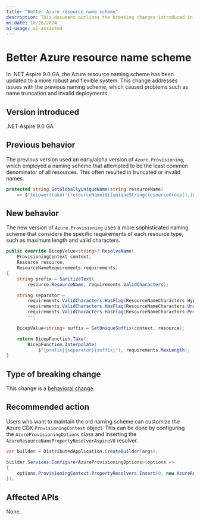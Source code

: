 ```yaml
---
title: "Better Azure resource name scheme"
description: This document outlines the breaking changes introduced in .NET Aspire 9.0 GA regarding the Azure resource naming scheme.
ms.date: 10/28/2024
ai-usage: ai-assisted
---
```


# Better Azure resource name scheme

In .NET Aspire 9.0 GA, the Azure resource naming scheme has been updated to a more robust and flexible system. This change addresses issues with the previous naming scheme, which caused problems such as name truncation and invalid deployments.

## Version introduced

.NET Aspire 9.0 GA

## Previous behavior

The previous version used an early/alpha version of `Azure.Provisioning`, which employed a naming scheme that attempted to be the least common denominator of all resources. This often resulted in truncated or invalid names.

```csharp
protected string GetGloballyUniqueName(string resourceName)
    => $"toLower(take('{resourceName}${{uniqueString(resourceGroup().id)}}', 24))";
```

## New behavior

The new version of `Azure.Provisioning` uses a more sophisticated naming scheme that considers the specific requirements of each resource type, such as maximum length and valid characters.

```csharp
public override BicepValue<string>? ResolveName(
    ProvisioningContext context,
    Resource resource,
    ResourceNameRequirements requirements)
{
    string prefix = SanitizeText(
        resource.ResourceName, requirements.ValidCharacters);

    string separator =
        requirements.ValidCharacters.HasFlag(ResourceNameCharacters.Hyphen) ? "-" :
        requirements.ValidCharacters.HasFlag(ResourceNameCharacters.Underscore) ? "_" :
        requirements.ValidCharacters.HasFlag(ResourceNameCharacters.Period) ? "." :
        "";

    BicepValue<string> suffix = GetUniqueSuffix(context, resource);

    return BicepFunction.Take(
        BicepFunction.Interpolate(
            $"{prefix}{separator}{suffix}"), requirements.MaxLength);
}
```

## Type of breaking change

This change is a [behavioral change](../categories.md#behavioral-change).

## Recommended action

Users who want to maintain the old naming scheme can customize the Azure CDK `ProvisioningContext` object. This can be done by configuring the `AzureProvisioningOptions` class and inserting the `AzureResourceNamePropertyResolverAspireV8` resolver.

```csharp
var builder = DistributedApplication.CreateBuilder(args);

builder.Services.Configure<AzureProvisioningOptions>(options =>
{
    options.ProvisioningContext.PropertyResolvers.Insert(0, new AzureResourceNamePropertyResolverAspireV8());
});
```

## Affected APIs

None.
